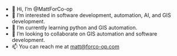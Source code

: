 - 👋 Hi, I’m @MattForCo-op
- 👀 I’m interested in software development, automation, AI, and GIS development.
- 🌱 I’m currently learning python and GIS automation.
- 💞️ I’m looking to collaborate on GIS automation and software development.
- 📫 You can reach me at matt@forco-op.com

<!---
MattForCo-op/MattForCo-op is a ✨ special ✨ repository because its `README.md` (this file) appears on your GitHub profile.
You can click the Preview link to take a look at your changes.
--->
